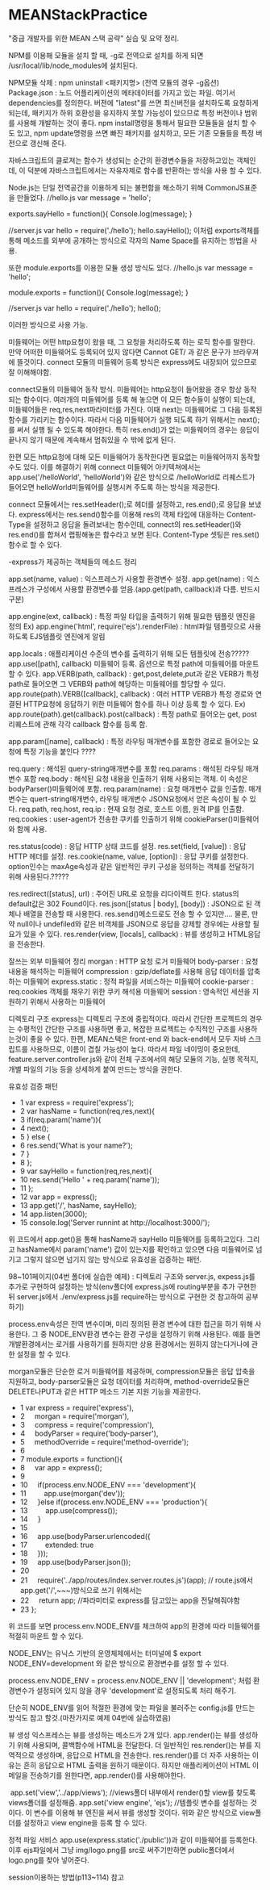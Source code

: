 # MEANStackPractice

"중급 개발자를 위한 MEAN 스택 공략" 실습 및 요약 정리.

NPM를 이용해 모듈을 설치 할 때, -g로 전역으로 설치를 하게 되면 /usr/local/lib/node_modules에 설치된다.

NPM모듈 삭제 : npm uninstall <패키지명>  (전역 모듈의 경우 -g옵션)
Package.json : 노드 어플리케이션의 메타데이터를 가지고 있는 파일. 여기서 dependencies를 정의한다.
		      버젼에 "latest"를 쓰면 최신버전을 설치하도록 요청하게 되는데, 패키지가 하위 호환성을 
		      유지하지 못할 가능성이 있으므로 특정 버전이나 범위를 사용해 개발하는 것이 좋다.
		       npm install명령을 통해서 필요한 모듈들을 설치 할 수도 있고, npm update명령을 쓰면
		    빠진 패키지를 설치하고, 모든 기존 모듈들을 특정 버전으로 갱신해 준다.
		
자바스크립트의 클로져는 함수가 생성되는 순간의 환경변수들을 저장하고있는 객체인데, 이 덕분에 자바스크립트에서는 자유자제로 함수를 반환하는 방식을 사용 할 수 있다.

Node.js는 단일 전역공간을 이용하게 되는 불편함을 해소하기 위해 CommonJS표준을 만들었다.
//hello.js
var message = 'hello';

exports.sayHello = function(){
	Console.log(message);
}

//server.js
var hello = require('./hello');
hello.sayHello();
이처럼 exports객체를 통해 메소드를 외부에 공개하는 방식으로 각자의 Name Space를 유지하는 방법을 사용.

또한 module.exports를 이용한 모듈 생성 방식도 있다.
//hello.js
var message = 'hello';

module.exports = function(){
	Console.log(message);
}

//server.js
var hello = require('./hello');
hello();

이러한 방식으로 사용 가능.

미들웨어는 어떤 http요청이 왔을 때, 그 요청을 처리하도록 하는 로직 함수를 말한다.
만약 어떠한 미들웨어도 등록되어 있지 않다면 Cannot GET/ 과 같은 문구가 브라우져에 뜰것이다.
connect 모듈의 미들웨어 등록 방식은 express에도 내장되어 있으므로 잘 이해해야함.

connect모듈의 미들웨어 동작 방식.
미들웨어는 http요청이 들어왔을 경우 항상 동작 되는 함수이다.
여러개의 미들웨어를 등록 해 놓으면 이 모든 함수들이 실행이 되는데,  미들웨어들은 req,res,next파라미터를 가진다. 이때 next는 미들웨어로 그 다음 등록된 함수를 가리키는 함수이다. 따라서 다음 미들웨어가 실행 되도록 하기 위해서는 next();를 써서 실행 될 수 있도록 해야한다. 특히 res.end()가 없는 미들웨어의 경우는 응답이 끝나지 않기 때문에 계속해서 멈춰있을 수 밖에 없게 된다.

한편 모든 http요청에 대해 모든 미들웨어가 동작한다면 필요없는 미들웨어까지 동작할 수도 있다. 이를 해결하기 위해 connect 미들웨어 아키텍쳐에서는 app.use('/helloWorld', 'helloWorld')와 같은 방식으로 /helloWorld로 리퀘스트가 들어오면 helloWorld미들웨어를 실행시켜 주도록 하는 방식을 제공한다.

connect 모듈에서는 res.setHeader();로 헤더를 설정하고, res.end();로 응답을 보냈다.
express에서는 res.send()함수를 이용해 res의 객체 타입에 대응하는 Content-Type을 설정하고 응답을 돌려보내는 함수인데, connect의 res.setHeader()와 res.end()를 합쳐서 랩핑해놓은 함수라고 보면 된다. Content-Type 셋팅은 res.set()함수로 할 수 있다.


-express가 제공하는 객체들의 메소드 정리

app.set(name, value) : 익스프레스가 사용할 환경변수 설정.
app.get(name) : 익스프레스가 구성에서 사용할 환경변수를 얻음.(app.get(path, callback)과 다름. 반드시 구분)

app.engine(ext, callback) : 특정 파일 타입을 출력하기 위해 필요한 템플릿 엔진을 정의
Ex) app.engine('html', require('ejs').renderFile) : html파일 템플릿으로 사용하도록 EJS템플릿 엔진에게 알림

app.locals  : 애플리케이션 수준의 변수를 출력하기 위해 모든 템플릿에 전송?????
app.use([path], callback) 미들웨어 등록. 옵션으로 특정 path에 미들웨어를 마운트 할 수 있다.
app.VERB(path, callback) : get,post,delete,put과 같은 VERB가 특정 path로 들어오면 그 VERB와 path에 해당하는 미들웨어를 할당할 수 있다.
app.route(path).VERB([callback], callback) : 여러 HTTP VERB가 특정 경로와 연결된 HTTP요청에 응답하기 위한 미들웨어 함수를 하나 이상 등록 할 수 있다.
Ex) app.route(path).get(callback).post(callback) : 특정 path로 들어오는 get, post 리퀘스트에 관해 각각 callback 함수를 등록 함.

app.param([name], callback) : 특정 라우팅 매개변수를 포함한 경로로 들어오는 요청에 특정 기능을 붙인다 ????

req.query : 해석된 query-string매개변수를 포함
req.params : 해석된 라우팅 매개변수 포함
req.body : 해석된 요청 내용을 인출하기 위해 사용되는 객체. 이 속성은 bodyParser()미들웨어에 포함.
req.param(name) : 요청 매개변수 값을 인출함. 매개변수는 quert-string매개변수, 라우팅 매개변수 JSON요청에서 얻은 속성이 될 수 있다.
req.path, req.host, req.ip : 현재 요청 경로, 호스트 이름, 원격 IP를 인출함.
req.cookies : user-agent가 전송한 쿠키를 인출하기 위해 cookieParser()미들웨어와 함께 사용.

res.status(code) : 응답 HTTP 상태 코드를 설정.
res.set(field, [value]) : 응답 HTTP 헤더를 설정.
res.cookie(name, value, [option]) : 응답 쿠키를 설정한다. option인수는 maxAge속성과 같은 일반적인 쿠키 구성을 정의하는 객체를 전달하기 위해 사용된다.?????

res.redirect([status], url) : 주어진 URL로 요청을 리다이렉트 한다. status의 default값은 302 Found이다.
res.json([status | body], [body]) : JSON으로 된 객체나 배열을 전송할 때 사용한다. res.send()메소드로도 전송 할 수 있지만.... 물론, 만약 null이나 undefiled와 같은 비객체를 JSON으로 응답을 강제할 경우에는 사용할 필요가 있을 수 있다.
res.render(view, [locals], callback) : 뷰를 생성하고 HTML응답을 전송한다.

잘쓰는 외부 미들웨어 정리
morgan : HTTP 요청 로거 미들웨어
body-parser : 요청 내용을 해석하는 미들웨어
compression : gzip/deflate를 사용해 응답 데이터를 압축하는 미들웨어
express.static : 정적 파일을 서비스하는 미들웨어
cookie-parser : req.cookies 객체를 채우기 위한 쿠키 해석용 미들웨어
session : 영속적인 세션을 지원하기 위해서 사용하는 미들웨어


디렉토리 구조
express는 디렉토리 구조에 중립적이다.
따라서 간단한 프로젝트의 경우는 수평적인 간단한 구조를 사용하면 좋고, 복잡한 프로젝트는 수직적인 구조를 사용하는것이 좋을 수 있다.
한편, MEAN스택은 front-end 와 back-end에서 모두 자바 스크립트를 사용하므로, 이름이 겹칠 가능성이 높다. 따라서 파일 네이밍이 중요한데, feature.server.controller.js와 같이 전체 구조에서의 해당 모듈의 기능, 실행 목적지, 개별 파일의 기능 등을 상세하게 붙여 만드는 방식을 권한다.


유효성 검증 패턴

* 1 var express = require('express');
* 2 var hasName = function(req,res,next){
* 3    if(req.param('name')){
* 4	 next();
* 5    } else {
* 6	 res.send('What is your name?');
* 7    }
* 8 };
* 9 var sayHello = function(req,res,next){
* 10     res.send('Hello ' + req.param('name'));
* 11 };
* 12 var app = express();
* 13 app.get('/', hasName, sayHello);
* 14 app.listen(3000);
* 15 console.log('Server runnint at http://localhost:3000/');

위 코드에서 app.get()을 통해 hasName과 sayHello 미들웨어를 등록하고있다. 그리고 hasName에서 param('name') 값이 있는지를 확인하고 있으면 다음 미들웨어로 넘기고 그렇지 않으면 넘기지 않는 방식으로 유효성을 검증하는 패턴.


98~101페이지(04번 폴더에 실습한 예제) : 디렉토리 구조와 server.js, expess.js를 추가로 구현하여 설정하는 방식(env폴더에 express.js에 routing부분을 추가 구현한 뒤 server.js에서 ./env/express.js를  require하는 방식으로 구현한 것 참고하여 공부하기)

process.env속성은 전역 변수이며, 미리 정의된 환경 변수에 대한 접근을 하기 위해 사용한다. 그 중 NODE_ENV환경 변수는 환경 구성을 설정하기 위해 사용된다. 예를 들면 개발환경에서는 로거를 사용하기를 원하지만 상용 환경에서는 원하지 않는다거나에 관한 설정을 할 수 있다.

morgan모듈은 단순한 로거 미들웨어를 제공하며, compression모듈은 응답 압축을 지원하고, body-parser모듈은 요청 데이터를 처리하며, method-override모듈은 DELETE나PUT과 같은 HTTP 메소드 기본 지원 기능을 제공한다.

* 1 var express = require('express'),
* 2     morgan = require('morgan'),
* 3     compress = require('compression'),
* 4     bodyParser = require('body-parser'),
* 5     methodOverride = require('method-override');
* 6 
* 7 module.exports = function(){
* 8     var app = express();
* 9     
* 10     if(process.env.NODE_ENV === 'development'){
* 11         app.use(morgan('dev'));
* 12     }else if(process.env.NODE_ENV === 'production'){
* 13         app.use(compress());
* 14     }
* 15     
* 16     app.use(bodyParser.urlencoded({
* 17         extended: true
* 18     }));
* 19     app.use(bodyParser.json());
* 20     
* 21     require('../app/routes/index.server.routes.js')(app); // route.js에서 app.get('/',~~~)방식으로 쓰기 위해서는
* 22     return app;						     //파라미터로 express를 담고있는 app을 전달해줘야함
* 23 };
 
위 코드를 보면 process.env.NODE_ENV를 체크하여 app의 환경에 따라 미들웨어를 적절히 마운트 할 수 있다.

NODE_ENV는 유닉스 기반의 운영체제에서는 터미널에 
$ export NODE_ENV=development
와 같은 방식으로 환경변수를 설정 할 수 있다.

process.env.NODE_ENV = process.env.NODE_ENV || 'development'; 처럼 환경변수가 설정되어 있지 않을 경우 'development'로 설정되도록 처리 해주기.

단순히 NODE_ENV를 읽어 적절한 환경에 맞는 파일을 불러주는 config.js를 만드는 방식도 참고 할것.(마찬가지로 예제 04번에 실습하였음)


뷰 생성
익스프레스는 뷰를 생성하는 메소드가 2개 있다.
app.render()는 뷰를 생성하기 위해 사용되며, 콜백함수에 HTML을 전달한다. 더 일반적인 res.render()는 뷰를 지역적으로 생성하며, 응답으로 HTML을 전송한다. res.render()를 더 자주 사용하는 이유는 흔히 응답으로 HTML 출력을 원하기 때문이다. 하지만 애플리케이션이 HTML 이메일을 전송하기를 원한다면, app.render()를 사용해야한다.

 app.set('view','../app/views'); //views폴더 내부에서 render()할 view를 찾도록 views폴더를 설정해줌.
 app.set('view engine', 'ejs'); //템플릿 변수를 설정하는 것이다. 이 변수를 이용해 뷰 엔진을 써서 뷰를 생성할 것이다.
위와 같은 방식으로 view폴더를 설정하고 view engine을 등록 할 수 있다.


정적 파일  서비스
app.use(express.static('./public'))과 같이 미들웨어를 등록한다. 
이후 ejs파일에서 그냥 img/logo.png를 src로 써주기만하면 public폴더에서 logo.png를 찾아 넣어준다.


session이용하는 방법(p113~114) 참고

